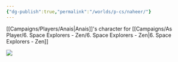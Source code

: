 ```yaml
---
{"dg-publish":true,"permalink":"/worlds/p-cs/naheer/"}
---
```



 [[Campaigns/Players/Anais\|Anais]]'s character for [[Campaigns/As Player/6. Space Explorers - Zen/6. Space Explorers - Zen\|6. Space Explorers - Zen]]

![](https://lh7-us.googleusercontent.com/Uj2iuLh5fwiORizG6hO4crAJQcTwDVlKzpOMfP6hc9MaaDUVMEtMA12hFvmjxrev3_P2_9moFNJcgTQnqjKJYtsF9hFWT9pk-EyReYy7kbJIB-hVkv0oM2mZoH-dudDrRkjVSIfiajzyJpeQ9rGJaA)



  
  
  




